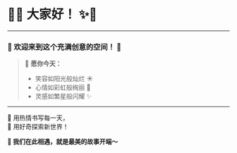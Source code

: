 # 🌟✨ 大家好！ ✨🌟

---

### 🎉 欢迎来到这个充满创意的空间！ 🎉

> 📌 **愿你今天：**  
> - 笑容如阳光般灿烂 ☀️  
> - 心情如彩虹般绚丽 🌈  
> - 灵感如繁星般闪耀 ✨  

---

🎨 用热情书写每一天，  
🚀 用好奇探索新世界！  

**🌼 我们在此相遇，就是最美的故事开端～**  
